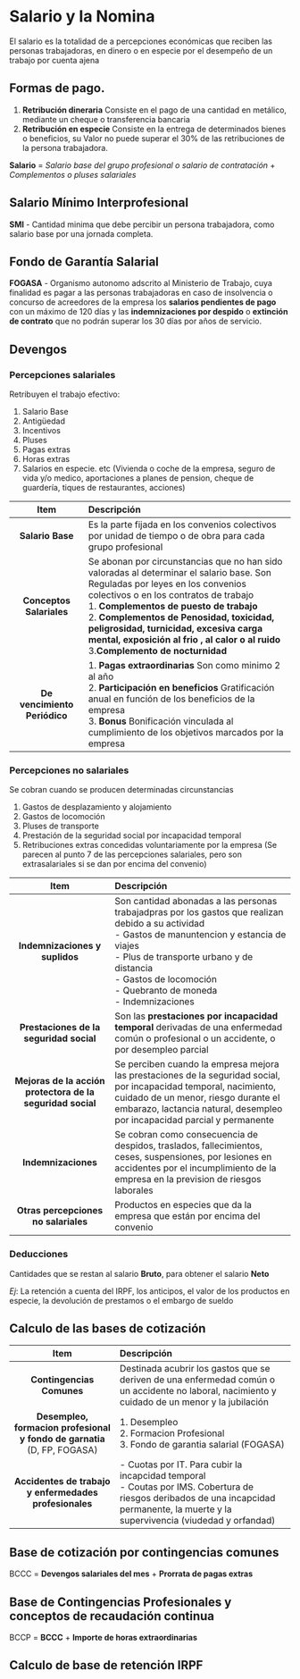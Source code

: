 # Salario y la Nomina

El salario es la totalidad de a percepciones económicas que reciben las personas trabajadoras, en dinero o en especie por el desempeño de un trabajo por cuenta ajena

## Formas de pago.

1. **Retribución dineraria** Consiste en el pago de una cantidad en metálico, mediante un cheque o transferencia bancaria
2. **Retribución en especie** Consiste en la entrega de determinados bienes o beneficios, su Valor no puede superar el 30% de las retribuciones de la persona trabajadora.

**Salario** = *Salario base del grupo profesional o salario de contratación* + *Complementos o pluses salariales*

## Salario Mínimo Interprofesional

**SMI** -  Cantidad minima que debe percibir un persona trabajadora, como salario base por una jornada completa.

## Fondo de Garantía Salarial

**FOGASA** - Organismo autonomo adscrito al Ministerio de Trabajo, cuya finalidad es pagar a las personas trabajadoras en caso de insolvencia o concurso de acreedores de la empresa los **salarios pendientes de pago** con un máximo de 120 días y las **indemnizaciones por despido** o **extinción de contrato** que no podrán superar los 30 días por años de servicio.

## Devengos

### Percepciones salariales

Retribuyen el trabajo efectivo:
1. Salario Base
2. Antigüedad
3. Incentivos
4. Pluses
5. Pagas extras
6. Horas extras
7. Salarios en especie. etc (Vivienda o coche de la empresa, seguro de vida y/o medico, aportaciones a planes de pension, cheque de guardería, tiques de restaurantes, acciones)

| Item| Descripción|
| :------: | :-------- |
| **Salario Base** | Es la parte fijada en los convenios colectivos por unidad de tiempo o de obra para cada grupo profesional|
|**Conceptos Salariales**|Se abonan por circunstancias que no han sido valoradas al determinar el salario base. Son Reguladas por leyes en los convenios colectivos o en los contratos de trabajo <br> 1. **Complementos de puesto de trabajo** <br> 2. **Complementos de Penosidad, toxicidad, peligrosidad, turnicidad, excesiva carga mental, exposición al frio , al calor o al ruido** <br> 3.**Complemento de nocturnidad**
|**De vencimiento Periódico**| 1. **Pagas extraordinarias** Son como minimo 2 al año <br>  2. **Participación en beneficios** Gratificación anual  en función de los beneficios de la empresa <br> 3. **Bonus** Bonificación vinculada al cumplimiento de los objetivos marcados por la empresa|



### Percepciones no salariales
 Se cobran cuando se producen determinadas circunstancias

 1. Gastos de desplazamiento y alojamiento
 2. Gastos de locomoción
 3. Pluses de transporte
 4. Prestación de la seguridad social por incapacidad temporal
 5. Retribuciones extras concedidas voluntariamente por la empresa (Se parecen al punto 7 de las percepciones salariales, pero son extrasalariales si se dan por encima del convenio)

 | Item| Descripción|
| :------: | :-------- |
|**Indemnizaciones y suplidos**|Son cantidad abonadas a las personas trabajadpras por los gastos que realizan debido a su actividad<br> - Gastos de manuntencion y estancia de viajes<br> - Plus de transporte urbano y de distancia<br> - Gastos de locomoción<br>- Quebranto de moneda<br> - Indemnizaciones|
|**Prestaciones de la seguridad social**|Son las **prestaciones por incapacidad temporal** derivadas de una enfermedad común o profesional o un accidente, o por desempleo parcial|
|**Mejoras de la acción protectora de la seguridad social**|Se perciben cuando la empresa mejora las prestaciones de la seguridad social, por incapacidad temporal, nacimiento, cuidado de un menor, riesgo durante el embarazo, lactancia natural, desempleo por incapacidad parcial y permanente|
|**Indemnizaciones**|Se cobran como consecuencia de despidos, traslados, fallecimientos, ceses, suspensiones, por lesiones en accidentes por el incumplimiento de la empresa en la prevision de riesgos laborales|
|**Otras percepciones no salariales**|Productos en especies que da la empresa que están por encima del convenio|

### Deducciones

Cantidades que se restan al salario **Bruto**, para obtener el salario **Neto**

*Ej*: La retención a cuenta del IRPF, los anticipos, el valor de los productos en especie, la devolución de prestamos o el embargo de sueldo



## Calculo de las bases de cotización

 | Item| Descripción|
| :------: | :-------- |
|**Contingencias Comunes**| Destinada acubrir los gastos que se deriven de una enfermedad común o un accidente no laboral, nacimiento y cuidado de un menor y la jubilación|
|**Desempleo, formacion profesional y fondo de garnatia**<br> (D, FP, FOGASA) |1. Desempleo<br> 2. Formacion Profesional<br> 3. Fondo de garantia salarial (FOGASA)|
|**Accidentes de trabajo y enfermedades profesionales**|- Cuotas por IT. Para cubir la incapcidad temporal<br> - Coutas por IMS. Cobertura de riesgos deribados de una incapcidad permanente, la muerte y la supervivencia (viudedad y orfandad)|

## Base de cotización por contingencias comunes

BCCC = **Devengos salariales del mes** + **Prorrata de pagas extras**

## Base de Contingencias Profesionales y conceptos de recaudación continua

BCCP = **BCCC** + **Importe de horas extraordinarias**

## Calculo de base de retención IRPF
